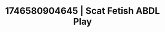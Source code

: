 ---
categories:
- AI-generated
- Subtle kink
- Breath play
- Mirror play
- Vintage boudoir
- ASMR
- Caressing curves
- Cosplay
image: /assets/images/1746580904645.jpg
layout: post
seo:
  description: Featured content with premium Scat Fetish, ABDL Play. HD images available.
  keywords: Scat Fetish, ABDL Play
  og_image: /assets/images/1746580904645.jpg
  schema_type: VisualArtwork
tags:
- ABDL Play
- Scat Fetish
- '#1746580904645'
title: 1746580904645 | Scat Fetish ABDL Play
---